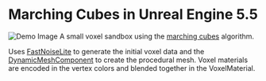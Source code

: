 # Marching Cubes in Unreal Engine 5.5
![Demo Image](https://i.imgur.com/W8lIxHx.png)
A small voxel sandbox using the [marching cubes](http://paulbourke.net/geometry/polygonise/) algorithm.

Uses [FastNoiseLite](https://github.com/Auburn/FastNoiseLite) to generate the initial voxel data and the [DynamicMeshComponent](https://docs.unrealengine.com/5.3/en-US/BlueprintAPI/DynamicMeshComponent) to create the procedural mesh.
Voxel materials are encoded in the vertex colors and blended together in the VoxelMaterial.

